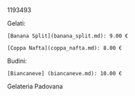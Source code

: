 1193493 

Gelati:

	[Banana Split](banana_split.md): 9.00 €

	[Coppa Nafta](coppa_nafta.md): 8.00 €

Budini:

	[Biancaneve] (biancaneve.md): 10.00 €

Gelateria Padovana

